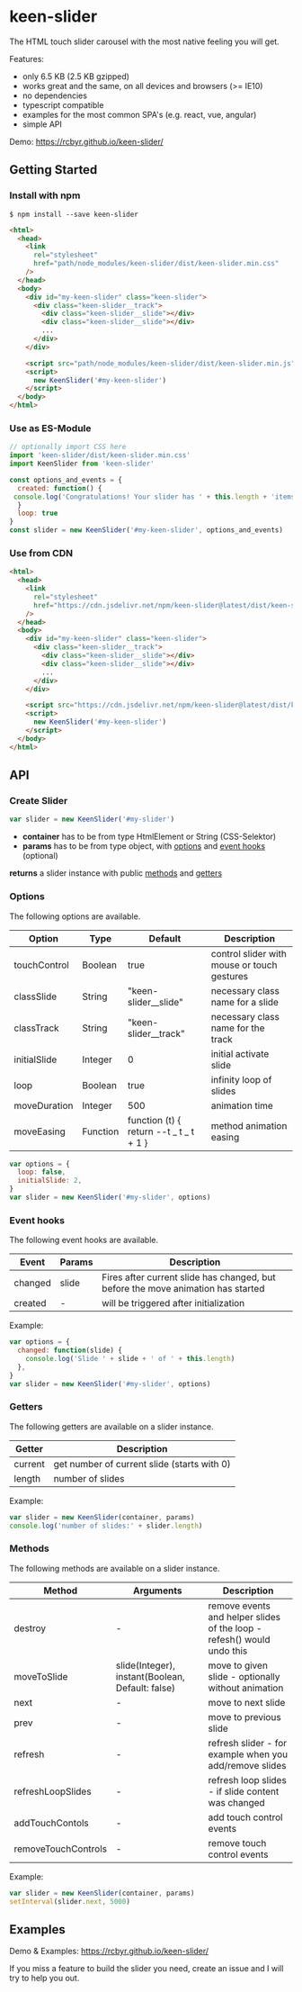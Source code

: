 # keen-slider

The HTML touch slider carousel with the most native feeling you will get.

Features:

- only 6.5 KB (2.5 KB gzipped)
- works great and the same, on all devices and browsers (>= IE10)
- no dependencies
- typescript compatible
- examples for the most common SPA's (e.g. react, vue, angular)
- simple API

Demo: https://rcbyr.github.io/keen-slider/

## Getting Started

### Install with npm

```
$ npm install --save keen-slider
```

```html
<html>
  <head>
    <link
      rel="stylesheet"
      href="path/node_modules/keen-slider/dist/keen-slider.min.css"
    />
  </head>
  <body>
    <div id="my-keen-slider" class="keen-slider">
      <div class="keen-slider__track">
        <div class="keen-slider__slide"></div>
        <div class="keen-slider__slide"></div>
        ...
      </div>
    </div>

    <script src="path/node_modules/keen-slider/dist/keen-slider.min.js"></script>
    <script>
      new KeenSlider('#my-keen-slider')
    </script>
  </body>
</html>
```

### Use as ES-Module

```javascript
// optionally import CSS here
import 'keen-slider/dist/keen-slider.min.css'
import KeenSlider from 'keen-slider'

const options_and_events = {
  created: function() {
 console.log('Congratulations! Your slider has ' + this.length + 'items')
  }
  loop: true
}
const slider = new KeenSlider('#my-keen-slider', options_and_events)
```

### Use from CDN

```html
<html>
  <head>
    <link
      rel="stylesheet"
      href="https://cdn.jsdelivr.net/npm/keen-slider@latest/dist/keen-slider.min.css"
    />
  </head>
  <body>
    <div id="my-keen-slider" class="keen-slider">
      <div class="keen-slider__track">
        <div class="keen-slider__slide"></div>
        <div class="keen-slider__slide"></div>
        ...
      </div>
    </div>

    <script src="https://cdn.jsdelivr.net/npm/keen-slider@latest/dist/keen-slider.min.js"></script>
    <script>
      new KeenSlider('#my-keen-slider')
    </script>
  </body>
</html>
```

## API

### Create Slider

```javascript
var slider = new KeenSlider('#my-slider')
```

- **container** has to be from type HtmlElement or String
  (CSS-Selektor)
- **params** has to be from type object, with [options](#options) and [event hooks](#event-hooks) (optional)

**returns** a slider instance with public [methods](#methods) and [getters](#getters)

### Options

The following options are available.

| Option       | Type     | Default                                 | Description                                 |
| ------------ | -------- | --------------------------------------- | ------------------------------------------- |
| touchControl | Boolean  | true                                    | control slider with mouse or touch gestures |
| classSlide   | String   | "keen-slider\_\_slide"                  | necessary class name for a slide            |
| classTrack   | String   | "keen-slider\_\_track"                  | necessary class name for the track          |
| initialSlide | Integer  | 0                                       | initial activate slide                      |
| loop         | Boolean  | true                                    | infinity loop of slides                     |
| moveDuration | Integer  | 500                                     | animation time                              |
| moveEasing   | Function | function (t) { return --t _ t _ t + 1 } | method animation easing                     |

```javascript
var options = {
  loop: false,
  initialSlide: 2,
}
var slider = new KeenSlider('#my-slider', options)
```

### Event hooks

The following event hooks are available.

| Event   | Params | Description                                                                      |
| ------- | ------ | -------------------------------------------------------------------------------- |
| changed | slide  | Fires after current slide has changed, but before the move animation has started |
| created | -      | will be triggered after initialization                                           |

Example:

```javascript
var options = {
  changed: function(slide) {
    console.log('Slide ' + slide + ' of ' + this.length)
  },
}
var slider = new KeenSlider('#my-slider', options)
```

### Getters

The following getters are available on a slider instance.

| Getter  | Description                                 |
| ------- | ------------------------------------------- |
| current | get number of current slide (starts with 0) |
| length  | number of slides                            |

Example:

```javascript
var slider = new KeenSlider(container, params)
console.log('number of slides:' + slider.length)
```

### Methods

The following methods are available on a slider instance.

| Method              | Arguments                                        | Description                                                            |
| ------------------- | ------------------------------------------------ | ---------------------------------------------------------------------- |
| destroy             | -                                                | remove events and helper slides of the loop - refesh() would undo this |
| moveToSlide         | slide(Integer), instant(Boolean, Default: false) | move to given slide - optionally without animation                     |
| next                | -                                                | move to next slide                                                     |
| prev                | -                                                | move to previous slide                                                 |
| refresh             | -                                                | refresh slider - for example when you add/remove slides                |
| refreshLoopSlides   | -                                                | refresh loop slides - if slide content was changed                     |
| addTouchContols     | -                                                | add touch control events                                               |
| removeTouchControls | -                                                | remove touch control events                                            |

Example:

```javascript
var slider = new KeenSlider(container, params)
setInterval(slider.next, 5000)
```

## Examples

Demo & Examples: https://rcbyr.github.io/keen-slider/

If you miss a feature to build the slider you need, create an issue and I will try to help you out.
